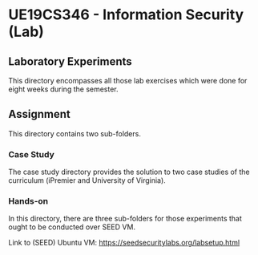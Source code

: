 # UE19CS346 - Information Security (Lab)
## Laboratory Experiments
This directory encompasses all those lab exercises which were done for eight weeks during the semester.
## Assignment
This directory contains two sub-folders.
### Case Study
The case study directory provides the solution to two case studies of the curriculum (iPremier and University of Virginia).
### Hands-on
In this directory, there are three sub-folders for those experiments that ought to be conducted over SEED VM.

Link to (SEED) Ubuntu VM: https://seedsecuritylabs.org/labsetup.html

